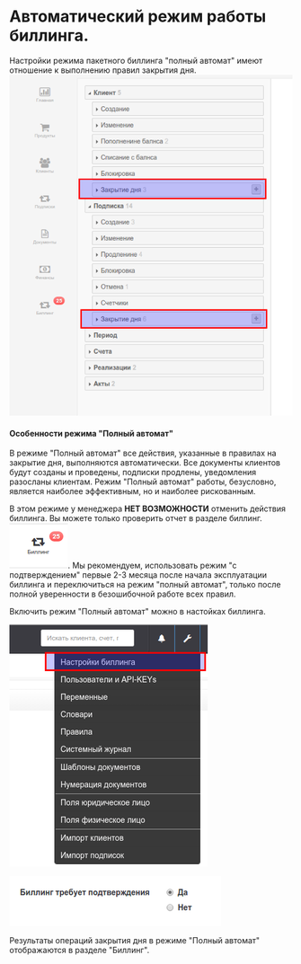 # Автоматический режим работы биллинга. 
Настройки режима пакетного биллинга "полный автомат" имеют отношение к выполнению правил закрытия дня. 
![](Selection_080.png)

#### Особенности режима "Полный автомат"

В режиме "Полный автомат" все действия, указанные в правилах на закрытие дня, выполняются автоматически. Все документы клиентов будут созданы и проведены, подписки продлены, уведомления разосланы клиентам. 
Режим "Полный автомат" работы, безусловно, является наиболее эффективным, но и наиболее рискованным.  

В этом режиме у менеджера **НЕТ ВОЗМОЖНОСТИ** отменить действия биллинга. Вы можете только проверить отчет в разделе биллинг.![](menu-billing1.png).
Мы рекомендуем, использовать режим  "с подтверждением" первые 2-3 месяца после начала эксплуатации биллинга и переключиться на режим "полный автомат", только после полной уверенности в безошибочной работе всех правил. 

Включить режим "Полный автомат" можно в настойках биллинга.

![](topmenu-settings.png)

![](settings-billing.png)

Результаты операций закрытия дня в режиме "Полный автомат" отображаются в разделе "Биллинг".